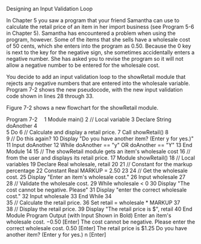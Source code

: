 Designing an Input Validation Loop

In Chapter 5 you saw a program that your friend Samantha can use to calculate the retail price of an item in her import business (see Program 5-6 in Chapter 5). Samantha has encountered a problem when using the program, however. Some of the items that she sells have a wholesale cost of 50 cents, which she enters into the program as 0.50. Because the 0 key is next to the key for the negative sign, she sometimes accidentally enters a negative number. She has asked you to revise the program so it will not allow a negative number to be entered for the wholesale cost.

You decide to add an input validation loop to the showRetail module that rejects any negative numbers that are entered into the wholesale variable. Program 7-2 shows the new pseudocode, with the new input validation code shown in lines 28 through 33.

Figure 7-2 shows a new flowchart for the showRetail module.

Program 7-2 
 1  Module main()
 2     // Local variable
 3     Declare String doAnother
 4     
 5     Do
 6        // Calculate and display a retail price.
 7        Call showRetail()
 8        
 9        // Do this again?
10        Display "Do you have another item? (Enter y for yes.)"
11        Input doAnother
12     While doAnother == "y" OR doAnother == "Y"
13  End Module
14
15  // The showRetail module gets an item's wholesale cost
16  // from the user and displays its retail price.
17  Module showRetail()
18     // Local variables
19     Declare Real wholesale, retail
20
21     // Constant for the markup percentage
22     Constant Real MARKUP = 2.50
23
24     // Get the wholesale cost.
25     Display "Enter an item's wholesale cost."
26     Input wholesale
27    
28     // Validate the wholesale cost.
29     While wholesale < 0
30        Display "The cost cannot be negative. Please"
31        Display "enter the correct wholesale cost."
32        Input wholesale
33     End While
34   
35     // Calculate the retail price.
36     Set retail = wholesale * MARKUP
37   
38     // Display the retail price.
39     Display "The retail price is $", retail
40  End Module
Program Output (with Input Shown in Bold)
Enter an item's wholesale cost.
−0.50 [Enter]
The cost cannot be negative. Please
enter the correct wholesale cost.
0.50 [Enter]
The retail price is $1.25
Do you have another item? (Enter y for yes.)
n [Enter]
